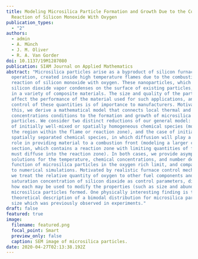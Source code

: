 ```yaml
---
title: Modeling Microsilica Particle Formation and Growth Due to the Combustion
  Reaction of Silicon Monoxide With Oxygen
publication_types:
  - "2"
authors:
  - admin
  - A. Münch
  - J. M. Oliver
  - R. A. Van Gorder
doi: 10.1137/19M1287080
publication: SIAM Journal on Applied Mathematics
abstract: "Microsilica particles arise as a byproduct of silicon furnace
  operation, created inside high temperature flames due to the combustion
  reaction of silicon monoxide with oxygen. These nanoparticles, which grow as
  silicon dioxide vapor condenses on the surface of existing particles, are used
  in a variety of composite materials. The size and quality of the particles
  affect the performance of the material used for such applications, and hence
  control of these quantities is of importance to manufacturers. Motivated by
  this, we derive a mathematical model that connects local thermal and chemical
  concentrations conditions to the formation and growth of microsilica
  particles. We consider two distinct reductions of our general model: the case
  of initially well-mixed or spatially homogeneous chemical species (modeling
  the region within the flame or reaction zone), and the case of initially
  spatially separated chemical species, in which diffusion will play a dominant
  role in providing material to a combustion front (modeling a larger cross
  section, which contains a reaction zone with limiting quantities of fuel which
  must diffuse into the reaction zone). In both cases, we provide asymptotic
  solutions for the temperature, chemical concentrations, and number density
  function of microsilica particles in the oxygen rich limit, and compare them
  to numerical simulations. Motivated by realistic furnace control mechanisms,
  we treat the relative quantity of oxygen to other fuel components and the
  saturation concentration of silicon dioxide as control parameters, discussing
  how each may be used to modify the properties (such as size and abundance) of
  microsilica particles formed. One physically interesting finding is the
  theoretical description of a bimodal distribution for microsilica particle
  size which was previously observed in experiments."
draft: false
featured: true
image:
  filename: featured.png
  focal_point: Smart
  preview_only: false
  caption: SEM image of microsilica particles.
date: 2020-04-27T02:13:38.192Z
---
```

